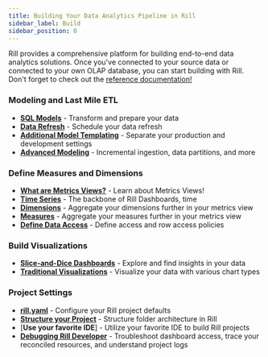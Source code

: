 ```yaml
---
title: Building Your Data Analytics Pipeline in Rill 
sidebar_label: Build
sidebar_position: 0
---
```


Rill provides a comprehensive platform for building end-to-end data analytics solutions. Once you've connected to your source data or connected to your own OLAP database, you can start building with Rill. Don't forget to check out the [reference documentation!](/reference/project-files)

### Modeling and Last Mile ETL
- [**SQL Models**](/build/models) - Transform and prepare your data
- [**Data Refresh**](/build/models/source-refresh) - Schedule your data refresh  
- [**Additional Model Templating**](/build/models/environments) - Separate your production and development settings 
- [**Advanced Modeling**](/build/advanced-models) - Incremental ingestion, data partitions, and more

### Define Measures and Dimensions
- [**What are Metrics Views?**](/build/metrics-view/what-are-metrics-views) - Learn about Metrics Views!
- [**Time Series**](/build/metrics-view/time-series) - The backbone of Rill Dashboards, time
- [**Dimensions**](/build/metrics-view/dimensions) - Aggregate your dimensions further in your metrics view
- [**Measures**](/build/metrics-view/measures) - Aggregate your measures further in your metrics view
- [**Define Data Access**](/build/metrics-view/security) - Define access and row access policies

### Build Visualizations

- [**Slice-and-Dice Dashboards**](/build/dashboards) - Explore and find insights in your data
- [**Traditional Visualizations**](/build/canvas) - Visualize your data with various chart types
<!-- - [**Define Dashboard Access**](/build/dashboards#define-dashboard-access) - Set a SQL boolean query that defines access to dashboard-->

### Project Settings
- [**rill.yaml**](/build/rill-project-file) - Configure your Rill project defaults
- [**Structure your Project**](/build/structure) - Structure folder architecture in Rill
- [**Use your favorite IDE**] - Utilize your favorite IDE to build Rill projects
- [**Debugging Rill Developer**](/build/debugging/trace-viewer) - Troubleshoot dashboard access, trace your reconciled resources, and understand project logs  